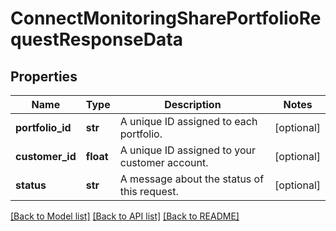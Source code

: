 # ConnectMonitoringSharePortfolioRequestResponseData

## Properties
Name | Type | Description | Notes
------------ | ------------- | ------------- | -------------
**portfolio_id** | **str** | A unique ID assigned to each portfolio. | [optional] 
**customer_id** | **float** | A unique ID assigned to your customer account. | [optional] 
**status** | **str** | A message about the status of this request. | [optional] 

[[Back to Model list]](../README.md#documentation-for-models) [[Back to API list]](../README.md#documentation-for-api-endpoints) [[Back to README]](../README.md)

